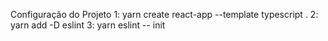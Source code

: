 Configuração do Projeto
1: yarn create react-app --template typescript .
2: yarn add -D eslint
3: yarn eslint -- init
